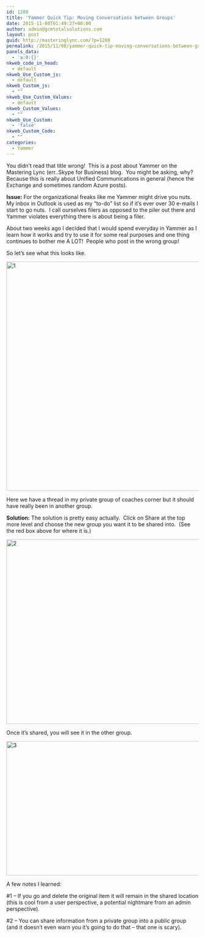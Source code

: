 ```yaml
---
id: 1208
title: 'Yammer Quick Tip: Moving Conversations between Groups'
date: 2015-11-08T01:49:27+00:00
author: admin@gcmtotalsolutions.com
layout: post
guid: http://masteringlync.com/?p=1208
permalink: /2015/11/08/yammer-quick-tip-moving-conversations-between-groups/
panels_data:
  - 'a:0:{}'
nkweb_code_in_head:
  - default
nkweb_Use_Custom_js:
  - default
nkweb_Custom_js:
  - ""
nkweb_Use_Custom_Values:
  - default
nkweb_Custom_Values:
  - ""
nkweb_Use_Custom:
  - 'false'
nkweb_Custom_Code:
  - ""
categories:
  - Yammer
---
```

You didn&#8217;t read that title wrong!  This is a post about Yammer on the Mastering Lync (err..Skype for Business) blog.  You might be asking, why?  Because this is really about Unified Communications in general (hence the Exchange and sometimes random Azure posts).

**Issue:** For the organizational freaks like me Yammer might drive you nuts.  My inbox in Outlook is used as my &#8220;to-do&#8221; list so if it&#8217;s ever over 30 e-mails I start to go nuts.  I call ourselves filers as opposed to the piler out there and Yammer violates everything there is about being a filer.

About two weeks ago I decided that I would spend everyday in Yammer as I learn how it works and try to use it for some real purposes and one thing continues to bother me A LOT!  People who post in the wrong group!

So let&#8217;s see what this looks like.

[<img class="alignnone size-full wp-image-1209" src="https://i0.wp.com/masteringlync.gcmtotalsolutions.com/wp-content/uploads/sites/2/2015/11/11.png?resize=703%2C601&#038;ssl=1" alt="1" width="703" height="601" srcset="https://i2.wp.com/masteringlync.com/wp-content/uploads/sites/2/2015/11/11.png?w=703&ssl=1 703w, https://i2.wp.com/masteringlync.com/wp-content/uploads/sites/2/2015/11/11.png?resize=300%2C256&ssl=1 300w" sizes="(max-width: 703px) 100vw, 703px" data-recalc-dims="1" />](https://i0.wp.com/masteringlync.gcmtotalsolutions.com/wp-content/uploads/sites/2/2015/11/11.png)

Here we have a thread in my private group of coaches corner but it should have really been in another group.

**Solution:** The solution is pretty easy actually.  Click on Share at the top more level and choose the new group you want it to be shared into.  (See the red box above for where it is.)

[<img class="alignnone size-full wp-image-1210" src="https://i0.wp.com/masteringlync.gcmtotalsolutions.com/wp-content/uploads/sites/2/2015/11/2.png?resize=527%2C484&#038;ssl=1" alt="2" width="527" height="484" srcset="https://i0.wp.com/masteringlync.com/wp-content/uploads/sites/2/2015/11/2.png?w=527&ssl=1 527w, https://i0.wp.com/masteringlync.com/wp-content/uploads/sites/2/2015/11/2.png?resize=300%2C276&ssl=1 300w" sizes="(max-width: 527px) 100vw, 527px" data-recalc-dims="1" />](https://i0.wp.com/masteringlync.gcmtotalsolutions.com/wp-content/uploads/sites/2/2015/11/2.png)

Once it&#8217;s shared, you will see it in the other group.

[<img class="alignnone size-full wp-image-1211" src="https://i0.wp.com/masteringlync.gcmtotalsolutions.com/wp-content/uploads/sites/2/2015/11/3.png?resize=625%2C352&#038;ssl=1" alt="3" width="625" height="352" srcset="https://i0.wp.com/masteringlync.com/wp-content/uploads/sites/2/2015/11/3.png?w=625&ssl=1 625w, https://i0.wp.com/masteringlync.com/wp-content/uploads/sites/2/2015/11/3.png?resize=300%2C169&ssl=1 300w" sizes="(max-width: 625px) 100vw, 625px" data-recalc-dims="1" />](https://i0.wp.com/masteringlync.gcmtotalsolutions.com/wp-content/uploads/sites/2/2015/11/3.png)

A few notes I learned:

#1 &#8211; If you go and delete the original item it will remain in the shared location (this is cool from a user perspective, a potential nightmare from an admin perspective).

#2 &#8211; You can share information from a private group into a public group (and it doesn&#8217;t even warn you it&#8217;s going to do that &#8211; that one is scary).